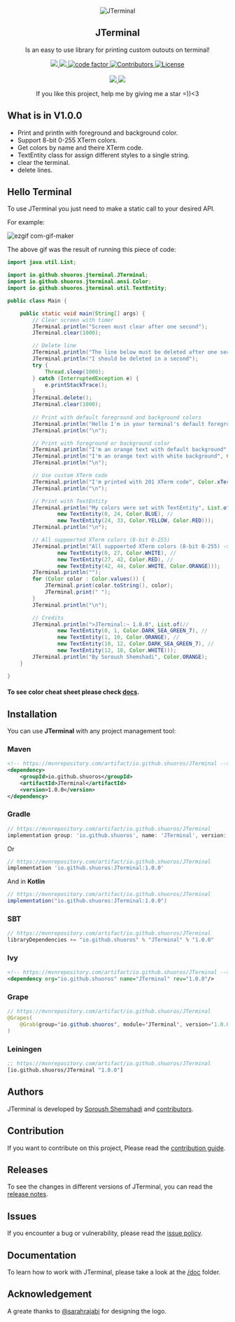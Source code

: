 <p align="center">
 <img src="https://user-images.githubusercontent.com/45015114/139809463-417377ca-2eef-4cec-9689-bd841b0ce5db.png" align="center" alt="JTerminal" />
 <h2 align="center">JTerminal</h2>
 <p align="center">Is an easy to use library for printing custom outouts on terminal!</p>
</p>
  <p align="center">
    <a href="https://mvnrepository.com/artifact/io.github.shuoros/JTerminal">
      <img src="https://img.shields.io/maven-central/v/io.github.shuoros/JTerminal?style=for-the-badge" />
    </a>
    <a href="#">
      <img src="https://img.shields.io/tokei/lines/github/shuoros/jterminal?style=for-the-badge" />
    </a>
    <a href="https://www.codefactor.io/repository/github/shuoros/jterminal">
      <img alt="code factor" src="https://img.shields.io/codefactor/grade/github/shuoros/jterminal/main?style=for-the-badge" />
    </a>
    <a href="https://github.com/anuraghazra/github-readme-stats/issues">
      <img alt="Contributors" src="https://img.shields.io/github/contributors/shuoros/jterminal?style=for-the-badge&color=blueviolet" />
    </a>
    <a href="https://github.com/shuoros/JTerminal/blob/main/LICENSE">
      <img alt="License" src="https://img.shields.io/github/license/shuoros/jterminal?style=for-the-badge" />
    </a>
    <br />
    <br />
    <a href="https://github.com/shuoros/JTerminal/issues">
      <img src="https://img.shields.io/github/issues-raw/shuoros/jterminal?style=for-the-badge&color=red"/>
    </a>
    <a href="https://github.com/shuoros/JTerminal/issues">
      <img src="https://img.shields.io/github/issues-closed-raw/shuoros/jterminal?style=for-the-badge"/>
    </a>
  </p>
  <p align="center">
	If you like this project, help me by giving me a star =))<3
  </p>

## What is in V1.0.0
- Print and println with foreground and background color.
- Support 8-bit 0-255 XTerm colors.
- Get colors by name and theire XTerm code.
- TextEntity class for assign different styles to a single string.
- clear the terminal.
- delete lines.

## Hello Terminal
To use JTerminal you just need to make a static call to your desired API.

For example:

![ezgif com-gif-maker](https://user-images.githubusercontent.com/45015114/140813186-1326fb9b-decc-4182-bf3c-19a4b0e04c24.gif)

The above gif was the result of running this piece of code:

```java
import java.util.List;

import io.github.shuoros.jterminal.JTerminal;
import io.github.shuoros.jterminal.ansi.Color;
import io.github.shuoros.jterminal.util.TextEntity;

public class Main {

	public static void main(String[] args) {
		// Clear screen with timer
		JTerminal.println("Screen must clear after one second");
		JTerminal.clear(1000);

		// Delete line
		JTerminal.println("The line below must be deleted after one second");
		JTerminal.println("I should be deleted in a second");
		try {
			Thread.sleep(1000);
		} catch (InterruptedException e) {
			e.printStackTrace();
		}
		JTerminal.delete();
		JTerminal.clear(1000);
		
		// Print with default foreground and background colors
		JTerminal.println("Hello I'm in your terminal's default foreground and background color");
		JTerminal.println("\n");

		// Print with foreground or background color
		JTerminal.println("I'm an orange text with default background", Color.ORANGE);
		JTerminal.println("I'm an orange text with white background", Color.ORANGE, Color.WHITE);
		JTerminal.println("\n");

		// Use custom XTerm code
		JTerminal.println("I'm printed with 201 XTerm code", Color.xTerm(201));
		JTerminal.println("\n");

		// Print with TextEntity
		JTerminal.println("My colors were set with TextEntity", List.of(//
				new TextEntity(0, 24, Color.BLUE), //
				new TextEntity(24, 33, Color.YELLOW, Color.RED)));
		JTerminal.println("\n");

		// All suppoerted XTerm colors (8-bit 0-255)
		JTerminal.println("All suppoerted XTerm colors (8-bit 0-255) ->", List.of(//
				new TextEntity(0, 27, Color.WHITE), //
				new TextEntity(27, 42, Color.RED), //
				new TextEntity(42, 44, Color.WHITE, Color.ORANGE)));
		JTerminal.println("");
		for (Color color : Color.values()) {
			JTerminal.print(color.toString(), color);
			JTerminal.print(" ");
		}
		JTerminal.println("\n");

		// Credits
		JTerminal.println(">JTerminal:~ 1.0.0", List.of(//
				new TextEntity(0, 1, Color.DARK_SEA_GREEN_7), //
				new TextEntity(1, 10, Color.ORANGE), //
				new TextEntity(10, 12, Color.DARK_SEA_GREEN_7), //
				new TextEntity(12, 18, Color.WHITE)));
		JTerminal.println("By Soroush Shemshadi", Color.ORANGE);
	}

}
```

#### To see color cheat sheet please check [docs](https://github.com/shuoros/JTerminal/blob/main/doc).

## Installation
You can use **JTerminal** with any project management tool:

### Maven

```xml
<!-- https://mvnrepository.com/artifact/io.github.shuoros/JTerminal -->
<dependency>
    <groupId>io.github.shuoros</groupId>
    <artifactId>JTerminal</artifactId>
    <version>1.0.0</version>
</dependency>
```

### Gradle

```gradle
// https://mvnrepository.com/artifact/io.github.shuoros/JTerminal
implementation group: 'io.github.shuoros', name: 'JTerminal', version: '1.0.0'
```
Or

```gradle
// https://mvnrepository.com/artifact/io.github.shuoros/JTerminal
implementation 'io.github.shuoros:JTerminal:1.0.0'
```

And in **Kotlin**

```gradle
// https://mvnrepository.com/artifact/io.github.shuoros/JTerminal
implementation("io.github.shuoros:JTerminal:1.0.0")
```

### SBT

```sbt
// https://mvnrepository.com/artifact/io.github.shuoros/JTerminal
libraryDependencies += "io.github.shuoros" % "JTerminal" % "1.0.0"
```

### Ivy

```xml
<!-- https://mvnrepository.com/artifact/io.github.shuoros/JTerminal -->
<dependency org="io.github.shuoros" name="JTerminal" rev="1.0.0"/>
```

### Grape

```java
// https://mvnrepository.com/artifact/io.github.shuoros/JTerminal
@Grapes(
    @Grab(group='io.github.shuoros', module='JTerminal', version='1.0.0')
)
```

### Leiningen

```clj
;; https://mvnrepository.com/artifact/io.github.shuoros/JTerminal
[io.github.shuoros/JTerminal "1.0.0"]
```

## Authors
JTerminal is developed by [Soroush Shemshadi](https://github.com/shuoros) and [contributors](https://github.com/shuoros/JTerminal/blob/main/CONTRIBUTORS.md).

## Contribution
If you want to contribute on this project, Please read the [contribution guide](https://github.com/shuoros/JTerminal/blob/main/CONTRIBUTE.md).

## Releases
To see the changes in different versions of JTerminal, you can read the [release notes](https://github.com/shuoros/JTerminal/blob/main/RELEASENOTES.md).

## Issues
If you encounter a bug or vulnerability, please read the [issue policy](https://github.com/shuoros/JTerminal/blob/main/ISSUES.md).

## Documentation
To learn how to work with JTerminal, please take a look at the [/doc](https://github.com/shuoros/JTerminal/tree/main/doc) folder.

## Acknowledgement
A greate thanks to [@sarahrajabi](https://github.com/sarahrajabi) for designing the logo.
